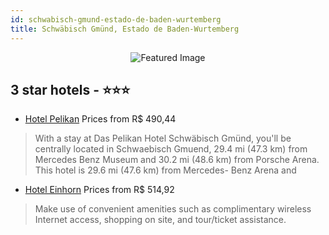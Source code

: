 ```yaml
---
id: schwabisch-gmund-estado-de-baden-wurtemberg
title: Schwäbisch Gmünd, Estado de Baden-Wurtemberg
---
```


<center><img src="https://i.travelapi.com/hotels/3000000/2480000/2476200/2476178/178024f5_z.jpg" alt="Featured Image" /></center>


##  3 star hotels - ⭐️⭐️⭐️

-    [Hotel Pelikan](https://us.hurb.com/hotels/schwabisch-gmund/hotel-pelikan-JNP-JP842380?cmp=18055) Prices from R$ 490,44
   > With a stay at Das Pelikan Hotel Schwäbisch Gmünd, you'll be centrally located in Schwaebisch Gmuend, 29.4 mi (47.3 km) from Mercedes Benz Museum and 30.2 mi (48.6 km) from Porsche Arena. This hotel is 29.6 mi (47.6 km) from Mercedes- Benz Arena and 
-    [Hotel Einhorn](https://us.hurb.com/hotels/schwabisch-gmund/hotel-einhorn-JNP-JP431894?cmp=18055) Prices from R$ 514,92
   > Make use of convenient amenities such as complimentary wireless Internet access, shopping on site, and tour/ticket assistance.
